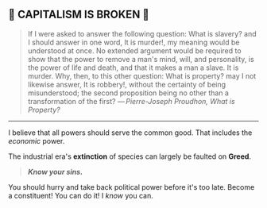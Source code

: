 
## **💸 CAPITALISM IS BROKEN 💸**

> If I were asked to answer the following question: What is slavery? and I should answer in one word, It is murder!, my meaning would be understood at once. No extended argument would be required to show that the power to remove a man's mind, will, and personality, is the power of life and death, and that it makes a man a slave. It is murder. Why, then, to this other question: What is property? may I not likewise answer, It is robbery!, without the certainty of being misunderstood; the second proposition being no other than a transformation of the first?
_— Pierre-Joseph Proudhon, What is Property?_

---

I believe that all powers should serve the common good.
That includes the _economic_ power.

The industrial era's **extinction** of species can largely be faulted on **Greed**.

> _**Know your sins.**_

You should hurry and take back political power before it's too late.
Become a constituent! You can do it! I _know_ you can.

